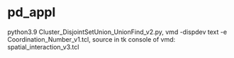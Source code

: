 # pd_appl
python3.9 Cluster_DisjointSetUnion_UnionFind_v2.py,
vmd -dispdev text -e Coordination_Number_v1.tcl,
source in tk console of vmd: spatial_interaction_v3.tcl
